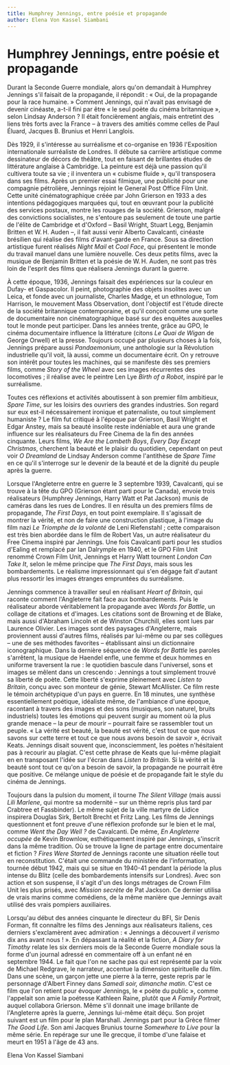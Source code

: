 ```yaml
---
title: Humphrey Jennings, entre poésie et propagande
author: Elena Von Kassel Siambani
---
```

# Humphrey Jennings, entre poésie et propagande

Durant la Seconde Guerre mondiale, alors qu'on demandait à Humphrey Jennings s'il faisait de la propagande, il répondit&nbsp;: «&nbsp;Oui, de la propagande pour la race humaine.&nbsp;» Comment Jennings, qui n'avait pas envisagé de devenir cinéaste, a-t-il fini par être «&nbsp;le seul poète du cinéma britannique&nbsp;», selon Lindsay Anderson&nbsp;? Il était foncièrement anglais, mais entretint des liens très forts avec la France –&nbsp;à travers des amitiés comme celles de Paul Éluard, Jacques B. Brunius et Henri Langlois.

Dès 1929, il s'intéresse au surréalisme et co-organise en 1936 l'Exposition internationale surréaliste de Londres. Il débute sa carrière artistique comme dessinateur de décors de théâtre, tout en faisant de brillantes études de littérature anglaise à Cambridge. La peinture est déjà une passion qu'il cultivera toute sa vie&nbsp;; il inventera un «&nbsp;cubisme fluide&nbsp;», qu'il transposera dans ses films. Après un premier essai filmique, une publicité pour une compagnie pétrolière, Jennings rejoint le General Post Office Film Unit. Cette unité cinématographique créée par John Grierson en 1933 a des intentions pédagogiques marquées qui, tout en œuvrant pour la publicité des services postaux, montre les rouages de la société. Grierson, malgré des convictions socialistes, ne s'entoure pas seulement de toute une partie de l'élite de Cambridge et d'Oxford –&nbsp;Basil Wright, Stuart Legg, Benjamin Britten et W.&thinsp;H. Auden&nbsp;–, il fait aussi venir Alberto Cavalcanti, cinéaste brésilien qui réalise des films d'avant-garde en France. Sous sa direction artistique furent réalisés *Night Mail* et *Coal Face*, qui présentent le monde du travail manuel dans une lumière nouvelle. Ces deux petits films, avec la musique de Benjamin Britten et la poésie de W.&thinsp;H. Auden, ne sont pas très loin de l'esprit des films que réalisera Jennings durant la guerre.

À cette époque, 1936, Jennings faisait des expériences sur la couleur en Dufay- et Gaspacolor. Il peint, photographie des objets insolites avec un Leica, et fonde avec un journaliste, Charles Madge, et un ethnologue, Tom Harrison, le mouvement Mass Observation, dont l'objectif est l'étude directe de la société britannique contemporaine, et qu'il conçoit comme une sorte de documentaire non cinématographique basé sur des enquêtes auxquelles tout le monde peut participer. Dans les années trente, grâce au GPO, le cinéma documentaire influence la littérature (citons *Le Quai de Wigan* de George Orwell) et la presse. Toujours occupé par plusieurs choses à la fois, Jennings prépare aussi *Pandaemonium*, une anthologie sur la Révolution industrielle qu'il voit, là aussi, comme un documentaire écrit. On y retrouve son intérêt pour toutes les machines, qui se manifeste dès ses premiers films, comme *Story of the Wheel* avec ses images récurrentes des locomotives&nbsp;; il réalise avec le peintre Len Lye *Birth of a Robot*, inspiré par le surréalisme.

Toutes ces réflexions et activités aboutissent à son premier film ambitieux, *Spare Time*, sur les loisirs des ouvriers des grandes industries. Son regard sur eux est-il nécessairement ironique et paternaliste, ou tout simplement humaniste&nbsp;? Le film fut critiqué à l'époque par Grierson, Basil Wright et Edgar Anstey, mais sa beauté insolite reste indéniable et aura une grande influence sur les réalisateurs du Free Cinema de la fin des années cinquante. Leurs films, *We Are the Lambeth Boys*, *Every Day Except Christmas*, cherchent la beauté et le plaisir du quotidien, cependant on peut voir *O Dreamland* de Lindsay Anderson comme l'antithèse de *Spare Time* en ce qu'il s'interroge sur le devenir de la beauté et de la dignité du peuple après la guerre.

Lorsque l'Angleterre entre en guerre le 3 septembre 1939, Cavalcanti, qui se trouve à la tête du GPO (Grierson étant parti pour le Canada), envoie trois réalisateurs (Humphrey Jennings, Harry Watt et Pat Jackson) munis de caméras dans les rues de Londres. Il en résulta un des premiers films de propagande, *The First Days*, en tout point exemplaire. Il s'agissait de montrer la vérité, et non de faire une construction plastique, à l'image du film nazi *Le Triomphe de la volonté* de Leni Riefenstahl&nbsp;; cette comparaison est très bien abordée dans le film de Robert Vas, un autre réalisateur du Free Cinema inspiré par Jennings. Une fois Cavalcanti parti pour les studios d'Ealing et remplacé par Ian Dalrymple en 1940, et le GPO Film Unit renommé Crown Film Unit, Jennings et Harry Watt tournent *London Can Take It*, selon le même principe que *The First Days*, mais sous les bombardements. Le réalisme impressionnant qui s'en dégage fait d'autant plus ressortir les images étranges empruntées du surréalisme.

Jennings commence à travailler seul en réalisant *Heart of Britain*, qui raconte comment l'Angleterre fait face aux bombardements. Puis le réalisateur aborde véritablement la propagande avec *Words for Battle*, un collage de citations et d'images. Les citations sont de Browning et de Blake, mais aussi d'Abraham Lincoln et de Winston Churchill, elles sont lues par Laurence Olivier. Les images sont des paysages d'Angleterre, mais proviennent aussi d'autres films, réalisés par lui-même ou par ses collègues –&nbsp;une de ses méthodes favorites&nbsp;– établissant ainsi un dictionnaire iconographique. Dans la dernière séquence de *Words for Battle* les paroles s'arrêtent, la musique de Haendel enfle, une femme et deux hommes en uniforme traversent la rue&nbsp;: le quotidien bascule dans l'universel, sons et images se mêlent dans un crescendo&nbsp;: Jennings a tout simplement trouvé sa liberté de poète. Cette liberté s'exprime pleinement avec *Listen to Britain*, conçu avec son monteur de génie, Stewart McAllister. Ce film reste le témoin archétypique d'un pays en guerre. En 18 minutes, une synthèse essentiellement poétique, idéaliste même, de l'ambiance d'une époque, racontant à travers des images et des sons (musiques, son naturel, bruits industriels) toutes les émotions qui peuvent surgir au moment où la plus grande menace –&nbsp;la peur de mourir&nbsp;– pourrait faire se rassembler tout un peuple. «&nbsp;La vérité est beauté, la beauté est vérité, c'est tout ce que nous savons sur cette terre et tout ce que nous avons besoin de savoir&nbsp;», écrivait Keats. Jennings disait souvent que, inconsciemment, les poètes n'hésitaient pas à recourir au plagiat. C'est cette phrase de Keats que lui-même plagiait en en transposant l'idée sur l'écran dans *Listen to Britain*. Si la vérité et la beauté sont tout ce qu'on a besoin de savoir, la propagande ne pourrait être que positive. Ce mélange unique de poésie et de propagande fait le style du cinéma de Jennings.

Toujours dans la pulsion du moment, il tourne *The Silent Village* (mais aussi *Lili Marlene*, qui montre sa modernité –&nbsp;sur un thème repris plus tard par Crabtree et Fassbinder). Le même sujet de la ville martyre de Lidice inspirera Douglas Sirk, Bertolt Brecht et Fritz Lang. Les films de Jennings questionnent et font preuve d'une réflexion profonde sur le bien et le mal, comme *Went the Day Well&nbsp;?* de Cavalcanti. De même, *En Angleterre occupée* de Kevin Brownlow, esthétiquement inspiré par Jennings, s'inscrit dans la même tradition. Où se trouve la ligne de partage entre documentaire et fiction&nbsp;? *Fires Were Started* de Jennings raconte une situation réelle tout en reconstitution. C'était une commande du ministère de l'information, tournée début 1942, mais qui se situe en 1940-41 pendant la période la plus intense du Blitz (celle des bombardements intensifs sur Londres). Avec son action et son suspense, il s'agit d'un des longs métrages de Crown Film Unit les plus prisés, avec *Mission secrète* de Pat Jackson. Ce dernier utilisa de vrais marins comme comédiens, de la même manière que Jennings avait utilisé des vrais pompiers auxiliaires.

Lorsqu'au début des années cinquante le directeur du BFI, Sir Denis Forman, fit connaître les films des Jennings aux réalisateurs italiens, ces derniers s'exclamèrent avec admiration&nbsp;: «&nbsp;Jennings a découvert *il verismo* dix ans avant nous&nbsp;!&nbsp;». En dépassant la réalité et la fiction, *A Diary for Timothy* relate les six derniers mois de la Seconde Guerre mondiale sous la forme d'un journal adressé en commentaire off à un enfant né en septembre 1944. Le fait que l'on ne sache pas qui est représenté par la voix de Michael Redgrave, le narrateur, accentue la dimension spirituelle du film. Dans une scène, un garçon jette une pierre à la terre, geste repris par le personnage d'Albert Finney dans *Samedi soir, dimanche matin*. C'est ce film que l'on retient pour évoquer Jennings, le «&nbsp;poète du public&nbsp;», comme l'appelait son amie la poétesse Kathleen Raine, plutôt que *A Family Portrait*, auquel collabora Grierson. Même s'il donnait une image brillante de l'Angleterre après la guerre, Jennings lui-même était déçu. Son projet suivant est un film pour le plan Marshall. Jennings part pour la Grèce filmer *The Good Life*. Son ami Jacques Brunius tourne *Somewhere to Live* pour la même série. En repérage sur une île grecque, il tombe d'une falaise et meurt en 1951 à l'âge de 43 ans.

Elena Von Kassel Siambani